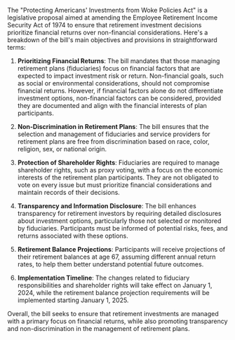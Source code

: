 The "Protecting Americans' Investments from Woke Policies Act" is a legislative proposal aimed at amending the Employee Retirement Income Security Act of 1974 to ensure that retirement investment decisions prioritize financial returns over non-financial considerations. Here's a breakdown of the bill's main objectives and provisions in straightforward terms:

1. **Prioritizing Financial Returns**: The bill mandates that those managing retirement plans (fiduciaries) focus on financial factors that are expected to impact investment risk or return. Non-financial goals, such as social or environmental considerations, should not compromise financial returns. However, if financial factors alone do not differentiate investment options, non-financial factors can be considered, provided they are documented and align with the financial interests of plan participants.

2. **Non-Discrimination in Retirement Plans**: The bill ensures that the selection and management of fiduciaries and service providers for retirement plans are free from discrimination based on race, color, religion, sex, or national origin.

3. **Protection of Shareholder Rights**: Fiduciaries are required to manage shareholder rights, such as proxy voting, with a focus on the economic interests of the retirement plan participants. They are not obligated to vote on every issue but must prioritize financial considerations and maintain records of their decisions.

4. **Transparency and Information Disclosure**: The bill enhances transparency for retirement investors by requiring detailed disclosures about investment options, particularly those not selected or monitored by fiduciaries. Participants must be informed of potential risks, fees, and returns associated with these options.

5. **Retirement Balance Projections**: Participants will receive projections of their retirement balances at age 67, assuming different annual return rates, to help them better understand potential future outcomes.

6. **Implementation Timeline**: The changes related to fiduciary responsibilities and shareholder rights will take effect on January 1, 2024, while the retirement balance projection requirements will be implemented starting January 1, 2025.

Overall, the bill seeks to ensure that retirement investments are managed with a primary focus on financial returns, while also promoting transparency and non-discrimination in the management of retirement plans.